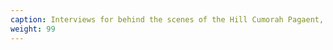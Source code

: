```yaml
---
caption: Interviews for behind the scenes of the Hill Cumorah Pagaent, Palmyra, NY, 2019
weight: 99
---
```

